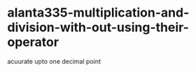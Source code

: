 # alanta335-multiplication-and-division-with-out-using-their-operator
acuurate upto one decimal point
